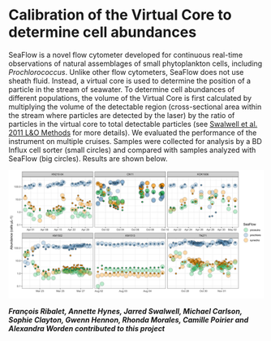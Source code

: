 # Calibration of the Virtual Core to determine cell abundances
SeaFlow is a novel flow cytometer developed for continuous real-time observations of natural assemblages of small phytoplankton cells, including <i>Prochlorococcus</i>. Unlike other flow cytometers, SeaFlow does not use sheath fluid. Instead, a virtual core is used to determine the position of a particle in the stream of seawater. To determine cell abundances of different populations, the volume of the Virtual Core is first calculated by multiplying the volume of the detectable region (cross-sectional area within the stream where particles are detected by the laser) by the ratio of particles in the virtual core to total detectable particles (see [Swalwell et al. 2011 L&O Methods](https://doi.org/10.4319/lom.2011.9.466 "link to paper") for more details). We evaluated the performance of the instrument on multiple cruises. Samples were collected for analysis by a BD Influx cell sorter (small circles) and compared with samples analyzed with SeaFlow (big circles). Results are shown below.

![alt text](2.cruise_calibration/SeaFlowInflux-CRUISEcomparison.png "Abundances of Prochlorococcus, Synechococcus and picoeukaryotes from 6 different cruises")

***François Ribalet, Annette Hynes, Jarred Swalwell, Michael Carlson, Sophie Clayton, Gwenn Hennon, Rhonda Morales, Camille Poirier and Alexandra Worden contributed to this project***
